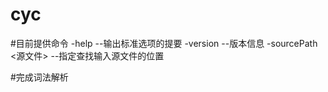 # cyc

#目前提供命令 
  -help                  --输出标准选项的提要
  -version               --版本信息
  -sourcePath <源文件>    --指定查找输入源文件的位置

#完成词法解析
